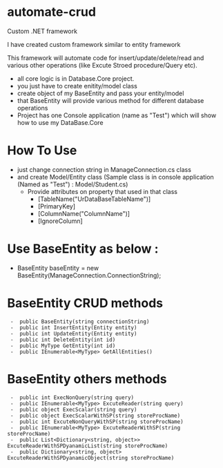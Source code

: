 # automate-crud

Custom .NET framework 

I have created custom framework similar to entity framework

This framework will automate code for insert/update/delete/read and various other operations (like Excute Stroed procedure/Query etc).
- all core logic is in Database.Core project. 
- you just have to create enitity/model class 
- create object of my BaseEntity and pass your entity/model 
- that BaseEntity will provide various method for different database operations
- Project has one Console application (name as "Test") which will show how to use my DataBase.Core 

# How To Use
- just change connection string in ManageConnection.cs class
- and create Model/Entity class (Sample class is in console application (Named as "Test") :  Model/Student.cs)
    - Provide attributes on property that used in that class 
        - [TableName("UrDataBaseTableName")]
        - [PrimaryKey]
        - [ColumnName("ColumnName")]
        - [IgnoreColumn]
 
 # Use BaseEntity as below :
 -   BaseEntity<Student> baseEntity = new BaseEntity<Student>(ManageConnection.ConnectionString);
 
 
 # BaseEntity CRUD methods
     -  public BaseEntity(string connectionString)
     -  public int InsertEntity(Entity entity)
     -  public int UpdateEntity(Entity entity)
     -  public int DeleteEntity(int id)
     -  public MyType GetEntity(int id)
     -  public IEnumerable<MyType> GetAllEntities()
 # BaseEntity others methods
     -  public int ExecNonQuery(string query)
     -  public IEnumerable<MyType> ExcuteReader(string query)
     -  public object ExecScalar(string query)
     -  public object ExecScalarWithSP(string storeProcName)
     -  public int ExcuteNonQueryWithSP(string storeProcName)
     -  public IEnumerable<MyType> ExcuteReaderWithSP(string storeProcName)
     -  public List<Dictionary<string, object>> ExcuteReaderWithSPDyanamicList(string storeProcName)
     -  public Dictionary<string, object> ExcuteReaderWithSPDyanamicObject(string storeProcName)

